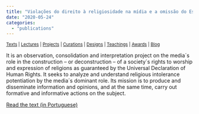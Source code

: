 ```yaml
---
title: "Violações do direito à religiosidade na mídia e a omissão do Estado Brasileiro"
date: "2020-05-24"
categories: 
  - "publications"
---
```


<small>[Texts](../texts.html) | [Lectures](../lectures.html) | [Projects](../projects.html) | [Curations](../curation.html) | [Designs](../designs.html) | [Teachings](../teachings.html) | [Awards](../awards.html) | <a href="https://readruiz.medium.com/" target="_blank">Blog</a></small>

It is an observation, consolidation and interpretation project on the media´s role in the construction – or deconstruction – of a society´s rights to worship and expression of religions as guaranteed by the Universal Declaration of Human Rights. It seeks to analyze and understand religious intolerance potentiation by the media´s dominant role. Its mission is to produce and disseminate information and opinions, and at the same time, carry out formative and informative actions on the subject.

[Read the text (in Portuguese)](https://ojuran.wordpress.com/2012/11/14/madrededeus/)
